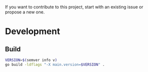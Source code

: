 If you want to contribute to this project, start with an existing issue or propose a new one. 

# Development

## Build

```bash
VERSION=$(semver info v)
go build -ldflags "-X main.version=$VERSION" .   
```